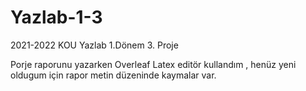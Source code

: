 # Yazlab-1-3
2021-2022 KOU Yazlab 1.Dönem 3. Proje 

Porje raporunu yazarken Overleaf Latex editör kullandım , henüz yeni oldugum için rapor metin düzeninde kaymalar var.  
